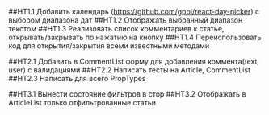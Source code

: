 ##HT1.1 Добавить календарь (https://github.com/gpbl/react-day-picker) с выбором диапазона дат
##HT1.2 Отображать выбранный диапазон текстом
##HT1.3 Реализовать список комментариев к статье, открывать/закрывать по нажатию на кнопку
##HT1.4 Переиспользовать код для открытия/закрытия всеми известными методами

##HT2.1 Добавить в CommentList форму для добавления коммента(text, user) с валидациями
##HT2.2 Написать тесты на Article, CommentList
##HT2.3 Написать для всего PropTypes

##HT3.1 Вынести состояние фильтров в стор
##HT3.2 Отображать в ArticleList только отфильтрованные статьи
